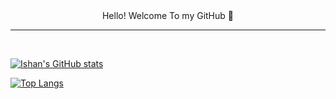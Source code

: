 <div id="header" align="center">
  Hello! Welcome To my GitHub 👋
</div>
<hr>
<br>

[![Ishan's GitHub stats](https://github-readme-stats.vercel.app/api?username=ishanshre&show_icons=true&theme=gruvbox)](https://github.com/anuraghazra/github-readme-stats)

[![Top Langs](https://github-readme-stats.vercel.app/api/top-langs/?username=ishanshre&theme=gruvbox)](https://github.com/anuraghazra/github-readme-stats)
<!--
**ishanshre/ishanshre** is a ✨ _special_ ✨ repository because its `README.md` (this file) appears on your GitHub profile.

Here are some ideas to get you started:

- 🔭 I’m currently working on ...
- 🌱 I’m currently learning ...
- 👯 I’m looking to collaborate on ...
- 🤔 I’m looking for help with ...
- 💬 Ask me about ...
- 📫 How to reach me: ...
- 😄 Pronouns: ...
- ⚡ Fun fact: ...
-->
